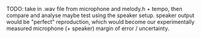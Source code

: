 TODO:
take in .wav file from microphone and melody.h + tempo, then compare and analyse
maybe test using the speaker setup. speaker output would be "perfect" reproduction, which would become our experimentally measured microphone (+ speaker) margin of error / uncertainty.